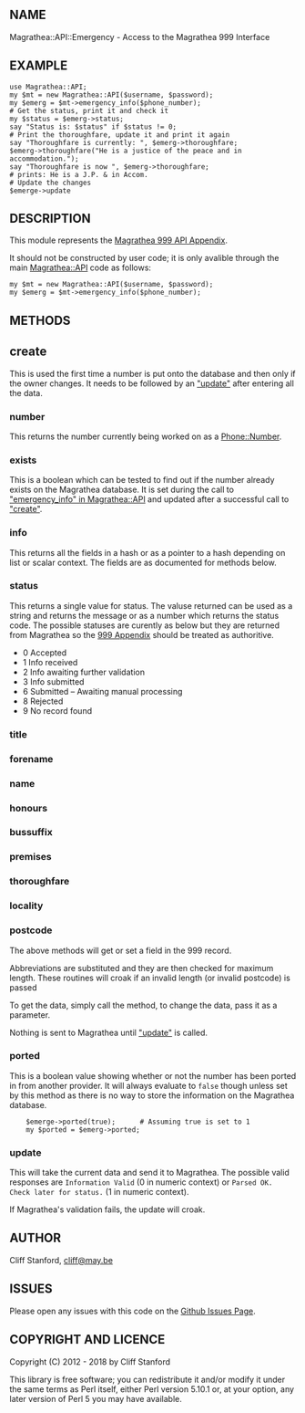 ## NAME

Magrathea::API::Emergency - Access to the Magrathea 999 Interface

## EXAMPLE

    use Magrathea::API;
    my $mt = new Magrathea::API($username, $password);
    my $emerg = $mt->emergency_info($phone_number);
    # Get the status, print it and check it
    my $status = $emerg->status;
    say "Status is: $status" if $status != 0;
    # Print the thoroughfare, update it and print it again
    say "Thoroughfare is currently: ", $emerg->thoroughfare;
    $emerg->thoroughfare("He is a justice of the peace and in accommodation.");
    say "Thoroughfare is now ", $emerg->thoroughfare;
    # prints: He is a J.P. & in Accom.
    # Update the changes
    $emerge->update

## DESCRIPTION

This module represents the
[Magrathea 999 API Appendix](https://www.magrathea-telecom.co.uk/assets/Client-Downloads/Magrathea-NTSAPI-999-Appendix.pdf).

It should not be constructed by user code; it is only avalible through
the main [Magrathea::API](https://metacpan.org/pod/Magrathea::API) code as follows:

    my $mt = new Magrathea::API($username, $password);
    my $emerg = $mt->emergency_info($phone_number);

## METHODS

## create

This is used the first time a number is put onto the database and
then only if the owner changes.  It needs to be followed by an
["update"](#update) after entering all the data.

### number

This returns the number currently being worked on as a [Phone::Number](https://metacpan.org/pod/Phone::Number).

### exists

This is a boolean which can be tested to find out if the number
already exists on the Magrathea database.  It is set during
the call to ["emergency\_info" in Magrathea::API](https://metacpan.org/pod/Magrathea::API#emergency_info) and updated after
a successful call to ["create"](#create).

### info

This returns all the fields in a hash or as a pointer to a hash
depending on list or scalar context.  The fields are as documented for
methods below.

### status

This returns a single value for status.  The valuse returned can be
used as a string and returns the message or as a number which returns
the status code.  The possible statuses are curently as below but they
are returned from Magrathea so the
[999 Appendix](https://www.magrathea-telecom.co.uk/assets/Client-Downloads/Magrathea-NTSAPI-999-Appendix.pdf)
should be treated as authoritive.

- 0 Accepted
- 1 Info received
- 2 Info awaiting further validation
- 3 Info submitted
- 6 Submitted – Awaiting manual processing
- 8 Rejected
- 9 No record found

### title

### forename

### name

### honours

### bussuffix

### premises

### thoroughfare

### locality

### postcode

The above methods will get or set a field in the 999 record.

Abbreviations are substituted and they are then checked for
maximum length.  These routines will croak if an invalid length
(or invalid postcode) is passed

To get the data, simply call the method, to change the data, pass
it as a parameter.

Nothing is sent to Magrathea until ["update"](#update) is called.

### ported

This is a boolean value showing whether or not the number has been
ported in from another provider.  It will always evaluate to `false`
though unless set by this method as there is no way to store the
information on the Magrathea database.

        $emerge->ported(true);      # Assuming true is set to 1
        my $ported = $emerg->ported;

### update

This will take the current data and send it to Magrathea.  The possible
valid responses are `Information Valid` (0 in numeric context) or
`Parsed OK. Check later for status.` (1 in numeric context).

If Magrathea's validation fails, the update will croak.

## AUTHOR

Cliff Stanford, <cliff@may.be>

## ISSUES

Please open any issues with this code on the
[Github Issues Page](https://github.com/CliffS/magrathea-api/issues).

## COPYRIGHT AND LICENCE

Copyright (C) 2012 - 2018 by Cliff Stanford

This library is free software; you can redistribute it and/or modify
it under the same terms as Perl itself, either Perl version 5.10.1 or,
at your option, any later version of Perl 5 you may have available.
